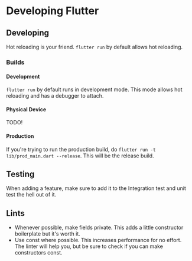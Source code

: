 # Developing Flutter

## Developing

Hot reloading is your friend. `flutter run` by default allows hot reloading.

### Builds
#### Development
`flutter run` by default runs in development mode. This mode allows hot reloading and has a debugger to attach.

#### Physical Device
TODO!

#### Production
If you're trying to run the production build, do `flutter run -t lib/prod_main.dart --release`. This will be the release build.


## Testing
When adding a feature, make sure to add it to the Integration test and unit test the hell out of it.


## Lints
- Whenever possible, make fields private. This adds a little constructor boilerplate but it's worth it.
- Use const where possible. This increases performance for no effort. The linter will help you, but be sure to check if you can make constructors const. 
